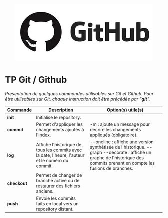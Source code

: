 <p align="center">
  <img width="440" height="184" src="github.png">
</p>

# TP Git / Github
*Présentation de quelques commandes utilisables sur Git et Github. 
Pour être utilisables sur Git, chaque instruction doit être précédée par "**git**".*

Commande | Description | Option(s) utile(s)
-------- | -------- | --------
**init** | Initialise le repository. |
**commit** | Permet d'appliquer les changements ajoutés à l'index. | -m : ajoute un message pour décrire les changements appliqués (obligatoire).
**log** | Affiche l'historique de tous les commits avec la date, l'heure, l'auteur et le numéro du commit. | --oneline : affiche une version synthétisée de l'historique. --graph --decorate : affiche un graphe de l'historique des commits prenant en compte les fusions de branches.
**checkout** | Permet de changer de branche active ou de restaurer des fichiers anciens. | 
**push** | Envoie les commits faits en local vers un repository distant. | 

